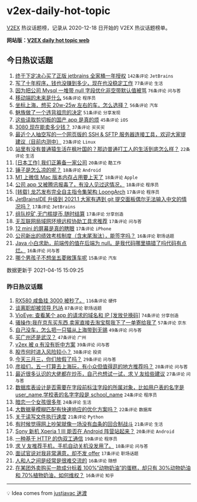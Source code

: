 # v2ex-daily-hot-topic

[V2EX](https://www.v2ex.com/) 热议话题榜，记录从 2020-12-18 日开始的 V2EX 热议话题榜单。

**网站版：[V2EX daily hot topic web](https://boojack.github.io/v2ex-daily-hot-topic-web/)**

## 今日热议话题

<!-- TODAY BEGIN -->

1. [终于下定决心买了正版 jetbrains 全家桶一年授权](https://www.v2ex.com/t/770756) `142条评论` `JetBrains`
1. [写了十年程序，钱也没赚到多少，现在也没稳定工作](https://www.v2ex.com/t/770791) `77条评论` `生活`
1. [因为把公司 Mysql 一堆带 null 字段优化非空带默认值被骂](https://www.v2ex.com/t/770788) `76条评论` `问与答`
1. [移动端的未来是什么](https://www.v2ex.com/t/770773) `56条评论` `程序员`
1. [坐标上海，想买 20w-25w 左右的车，怎么选择？](https://www.v2ex.com/t/770780) `56条评论` `汽车`
1. [魅族做了一个违背祖宗的决定](https://www.v2ex.com/t/770801) `51条评论` `分享发现`
1. [这些读取剪切板的国产 app 是真的烦](https://www.v2ex.com/t/770796) `45条评论` `iOS`
1. [3080 现在能卖多少钱？](https://www.v2ex.com/t/770746) `37条评论` `买买买`
1. [最近个人抽空写的一个网页版的 SSH & SFTP 服务器连接工具，欢迎大家提建议（目前内测中）](https://www.v2ex.com/t/770908) `23条评论` `Linux`
1. [站里有没有普通猿生活在枫叶国的？那边普通打工人的生活到底怎么样？](https://www.v2ex.com/t/770831) `22条评论` `生活`
1. [[日本工作] 我们正筹备一家公司](https://www.v2ex.com/t/770894) `20条评论` `酷工作`
1. [锤子是怎么凉的呢？](https://www.v2ex.com/t/770948) `18条评论` `Android`
1. [M1 上微信 Mac 版本内存占用要上天了](https://www.v2ex.com/t/770790) `18条评论` `Apple`
1. [公司 app 又被腾讯报毒了，有没人见过这情况，](https://www.v2ex.com/t/770759) `18条评论` `程序员`
1. [[转载] 龙芯发布完全自主指令集架构 LoongArch](https://www.v2ex.com/t/770936) `17条评论` `程序员`
1. [JetBrainsIDE 升级到 2021.1 大家有遇到 git 提交面板偶尔无法输入中文的情况吗？](https://www.v2ex.com/t/770883) `17条评论` `JetBrains`
1. [组队挖矿,无门槛提币,随时结算](https://www.v2ex.com/t/770870) `17条评论` `分享创造`
1. [无互联网局域网环境远程协助工具求推荐](https://www.v2ex.com/t/770799) `17条评论` `问与答`
1. [12 mini 的屏幕是真的瞎眼](https://www.v2ex.com/t/770743) `17条评论` `iPhone`
1. [公司新出的绩效考核制度（含末尾淘汰），能签字吗？](https://www.v2ex.com/t/770890) `16条评论` `职场话题`
1. [Java 小白求助，前端传的值在后端为 null。是我代码哪里搞错了吗代码有点烂。](https://www.v2ex.com/t/770864) `16条评论` `问与答`
1. [哪个男孩子不想坐五菱敞篷车呢](https://www.v2ex.com/t/770902) `15条评论` `汽车`

数据更新于 2021-04-15 15:09:25

<!-- TODAY END -->

### 昨日热议话题

<!-- YESTERDAY BEGIN -->

1. [RX580 咸鱼挂 3000 被秒了。](https://www.v2ex.com/t/770488) `116条评论` `硬件`
1. [谈离职却被领导 PUA](https://www.v2ex.com/t/770492) `87条评论` `职场话题`
1. [VioEye: 查看某个 app 的请求的域名和 IP [发放兑换码]](https://www.v2ex.com/t/770502) `74条评论` `分享创造`
1. [骚操作:我在京东买东西,卖家直接去淘宝帮我下了一单寄给我了](https://www.v2ex.com/t/770532) `57条评论` `京东`
1. [自己没车，怎么把一只猫从上海带到无锡](https://www.v2ex.com/t/770608) `49条评论` `问与答`
1. [买广州还是武汉？](https://www.v2ex.com/t/770523) `47条评论` `广州`
1. [v2ex 被 q 有没有折中方案](https://www.v2ex.com/t/770571) `39条评论` `问与答`
1. [股市何时进入风险较小？](https://www.v2ex.com/t/770497) `38条评论` `投资`
1. [今天三月三，你们放假了吗？](https://www.v2ex.com/t/770481) `29条评论` `问与答`
1. [彦祖们，五一打算去上海玩，有小众但值得逛的地方推荐吗？](https://www.v2ex.com/t/770646) `28条评论` `问与答`
1. [最近很多认识的大佬都在炒币，自己也想试一试，求 V 友给些建议](https://www.v2ex.com/t/770683) `27条评论` `问与答`
1. [数据库表设计是否需要在字段前标注字段的所属对象，比如用户表的名字是 user_name,学校表的名字字段是 school_name](https://www.v2ex.com/t/770704) `24条评论` `程序员`
1. [暗恋一个女孩很多年](https://www.v2ex.com/t/770478) `24条评论` `生活`
1. [大数据量模糊匹配有快速响应的优化方案吗？](https://www.v2ex.com/t/770500) `22条评论` `数据库`
1. [关于读写文件执行速度](https://www.v2ex.com/t/770690) `21条评论` `Python`
1. [有时候觉得网上吵架就像一场没有血条的回合制战斗](https://www.v2ex.com/t/770553) `21条评论` `生活`
1. [Sony 新机 Xperia 1 III 能否在 Android 阵营站起来？](https://www.v2ex.com/t/770697) `20条评论` `Android`
1. [一种基于 HTTP 的伪双工通信](https://www.v2ex.com/t/770572) `19条评论` `程序员`
1. [求 V 友推荐手机，手机自动关机没发用了。](https://www.v2ex.com/t/770551) `18条评论` `问与答`
1. [面试官说对我非常满意，却不发 offer](https://www.v2ex.com/t/770567) `17条评论` `职场话题`
1. [人和人之间是经常是很难交流的](https://www.v2ex.com/t/770722) `16条评论` `随想`
1. [在某团外卖购买一款成分标着 100%“动物奶油”的蛋糕，却只有 30%动物奶油和 70%植物奶油，如何维权？](https://www.v2ex.com/t/770692) `16条评论` `知乎`

<!-- YESTERDAY END -->

---

💡 Idea comes from [justjavac 迷渡](https://github.com/justjavac/)
